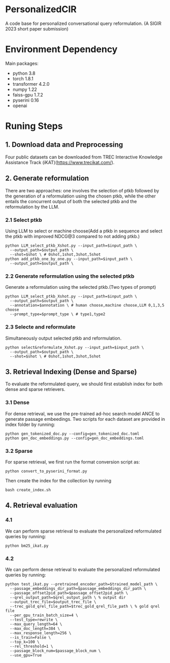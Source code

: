 # PersonalizedCIR
A code base for personalized conversational query reformulation. (A SIGIR 2023 short paper submission)

# Environment Dependency

Main packages:
- python 3.8
- torch 1.8.1
- transformer 4.2.0
- numpy 1.22
- faiss-gpu 1.7.2
- pyserini 0.16
- openai

# Runing Steps

## 1. Download data and Preprocessing

Four public datasets can be downloaded from TREC Interactive Knowledge Assistance Track (iKAT)(https://www.trecikat.com/).

## 2. Generate reformulation
There are two approaches: one involves the selection of ptkb followed by the generation of a reformulation using the chosen ptkb, while the other entails the concurrent output of both the selected ptkb and the reformulation by the LLM.

### 2.1 Select ptkb
Using LLM to select or machine choose(Add a ptkb in sequence and select the ptkb with improved NDCG@3 compared to not adding ptkb.)

    python LLM_select_ptkb_Xshot.py --input_path=$input_path \ 
      --output_path=$output_path \ 
      --shot=$shot \ # 0shot,1shot,3shot,5shot
    python add_ptkb_one_by_one.py --input_path=$input_path \ 
      --output_path=$output_path \ 

### 2.2 Generate reformulation using the selected ptkb
Generate a reformulation using the selected ptkb.(Two types of prompt)

    python LLM_select_ptkb_Xshot.py --input_path=$input_path \ 
      --output_path=$output_path \ 
      --annotation=$annotation \ # human choose,machine choose,LLM 0,1,3,5 choose
      --prompt_type=$prompt_type \ # type1,type2
      
### 2.3 Selecte and reformulate
Simultaneously output selected ptkb and reformulation.

    python select&reformulate_Xshot.py --input_path=$input_path \ 
      --output_path=$output_path \ 
      --shot=$shot \ # 0shot,1shot,3shot,5shot

## 3. Retrieval Indexing (Dense and Sparse)

To evaluate the reformulated query, we should first establish index for both dense and sparse retrievers.

### 3.1 Dense
For dense retrieval, we use the pre-trained ad-hoc search model ANCE to generate passage embeedings. Two scripts for each dataset are provided in index folder by running:

    python gen_tokenized_doc.py --config=gen_tokenized_doc.toml
    python gen_doc_embeddings.py --config=gen_doc_embeddings.toml

### 3.2 Sparse

For sparse retrieval, we first run the format conversion script as:

    python convert_to_pyserini_format.py
    
Then create the index for the collection by running

    bash create_index.sh

## 4. Retrieval evaluation

### 4.1
We can perform sparse retrieval to evaluate the personalized reformulated queries by running:

    python bm25_ikat.py
    
### 4.2
We can perform dense retrieval to evaluate the personalized reformulated queries by running:

    python test_ikat.py --pretrained_encoder_path=$trained_model_path \ 
      --passage_embeddings_dir_path=$passage_embeddings_dir_path \ 
      --passage_offset2pid_path=$passage_offset2pid_path \
      --qrel_output_path=$qrel_output_path \ % output dir
      --output_trec_file=$output_trec_file \
      --trec_gold_qrel_file_path=$trec_gold_qrel_file_path \ % gold qrel file
      --per_gpu_train_batch_size=4 \ 
      --test_type=rewrite \ 
      --max_query_length=64 \
      --max_doc_length=384 \ 
      --max_response_length=256 \
      --is_train=False \
      --top_k=100 \
      --rel_threshold=1 \ 
      --passage_block_num=$passage_block_num \
      --use_gpu=True
